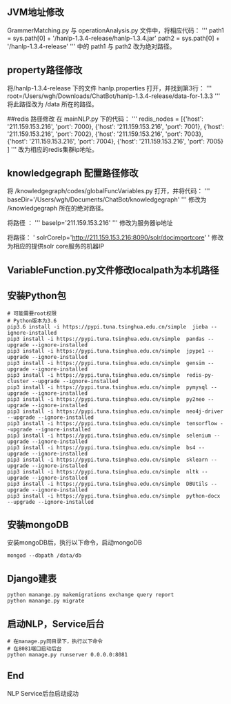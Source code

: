 ## JVM地址修改

GrammerMatching.py 与 operationAnalysis.py 文件中，将相应代码：
'''
    path1 = sys.path[0] + '/hanlp-1.3.4-release/hanlp-1.3.4.jar'
    path2 = sys.path[0] + '/hanlp-1.3.4-release'
'''
中的 path1 与 path2 改为绝对路径。

## property路径修改

将/hanlp-1.3.4-release 下的文件 hanlp.properties 打开，并找到第3行：
'''
root=/Users/wgh/Downloads/ChatBot/hanlp-1.3.4-release/data-for-1.3.3
'''
将此路径改为 /data 所在的路径。

##redis 路径修改
在 mainNLP.py 下的代码：
'''
redis_nodes = [{'host': '211.159.153.216', 'port': 7000},
               {'host': '211.159.153.216', 'port': 7001},
               {'host': '211.159.153.216', 'port': 7002},
               {'host': '211.159.153.216', 'port': 7003},
               {'host': '211.159.153.216', 'port': 7004},
               {'host': '211.159.153.216', 'port': 7005}
               ]
'''
改为相应的redis集群ip地址。

## knowledgegraph 配置路径修改

将 /knowledgegraph/codes/globalFuncVariables.py 打开，并将代码：
'''
baseDir='/Users/wgh/Documents/ChatBot/knowledgegraph'
'''
修改为 /knowledgegraph 所在的绝对路径。


将路径 ：
'''
baseIp='211.159.153.216'
'''
修改为服务器ip地址

将路径：
'
solrCoreIp='http://211.159.153.216:8090/solr/docimportcore'
'
修改为相应的提供solr core服务的机器IP

## VariableFunction.py文件修改localpath为本机路径
## 安装Python包

```
# 可能需要root权限
# Python版本为3.6
pip3.6 install -i https://pypi.tuna.tsinghua.edu.cn/simple  jieba --ignore-installed
pip3 install -i https://pypi.tuna.tsinghua.edu.cn/simple  pandas --upgrade --ignore-installed
pip3 install -i https://pypi.tuna.tsinghua.edu.cn/simple  jpype1 --upgrade --ignore-installed
pip3 install -i https://pypi.tuna.tsinghua.edu.cn/simple  gensim --upgrade --ignore-installed
pip3 install -i https://pypi.tuna.tsinghua.edu.cn/simple  redis-py-cluster --upgrade --ignore-installed
pip3 install -i https://pypi.tuna.tsinghua.edu.cn/simple  pymysql --upgrade --ignore-installed
pip3 install -i https://pypi.tuna.tsinghua.edu.cn/simple  py2neo --upgrade --ignore-installed
pip3 install -i https://pypi.tuna.tsinghua.edu.cn/simple  neo4j-driver --upgrade --ignore-installed
pip3 install -i https://pypi.tuna.tsinghua.edu.cn/simple  tensorflow --upgrade --ignore-installed
pip3 install -i https://pypi.tuna.tsinghua.edu.cn/simple  selenium --upgrade --ignore-installed
pip3 install -i https://pypi.tuna.tsinghua.edu.cn/simple  bs4 --upgrade --ignore-installed
pip3 install -i https://pypi.tuna.tsinghua.edu.cn/simple  sklearn --upgrade --ignore-installed
pip3 install -i https://pypi.tuna.tsinghua.edu.cn/simple  nltk --upgrade --ignore-installed
pip3 install -i https://pypi.tuna.tsinghua.edu.cn/simple  DBUtils --upgrade --ignore-installed
pip3 install -i https://pypi.tuna.tsinghua.edu.cn/simple  python-docx --upgrade --ignore-installed
```

## 安装mongoDB
安装mongoDB后，执行以下命令，启动mongoDB

```
mongod --dbpath /data/db
```

## Django建表

```
python manange.py makemigrations exchange query report
python manange.py migrate
```

## 启动NLP，Service后台

```
# 在manage.py同目录下，执行以下命令
# 在8081端口启动后台
python manage.py runserver 0.0.0.0:8081
```

## End
NLP Service后台启动成功